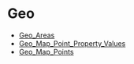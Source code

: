 # Geo

* [Geo_Areas](Geo_Areas.md)
* [Geo_Map_Point_Property_Values](Geo_Map_Point_Property_Values.md)
* [Geo_Map_Points](Geo_Map_Points.md)

